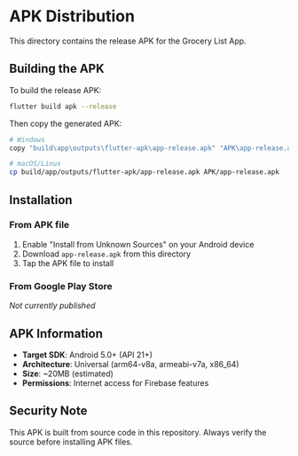 # APK Distribution

This directory contains the release APK for the Grocery List App.

## Building the APK

To build the release APK:

```bash
flutter build apk --release
```

Then copy the generated APK:

```bash
# Windows
copy "build\app\outputs\flutter-apk\app-release.apk" "APK\app-release.apk"

# macOS/Linux
cp build/app/outputs/flutter-apk/app-release.apk APK/app-release.apk
```

## Installation

### From APK file

1. Enable "Install from Unknown Sources" on your Android device
2. Download `app-release.apk` from this directory
3. Tap the APK file to install

### From Google Play Store

_Not currently published_

## APK Information

- **Target SDK**: Android 5.0+ (API 21+)
- **Architecture**: Universal (arm64-v8a, armeabi-v7a, x86_64)
- **Size**: ~20MB (estimated)
- **Permissions**: Internet access for Firebase features

## Security Note

This APK is built from source code in this repository. Always verify the source before installing APK files.
